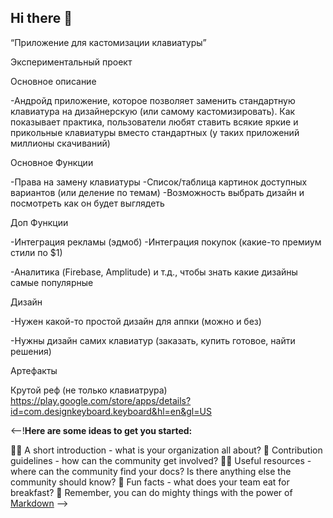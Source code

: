 ## Hi there 👋


“Приложение для кастомизации клавиатуры”

Экспериментальный проект

Основное описание

-Андройд приложение, которое позволяет заменить стандартную клавиатура на дизайнерскую (или самому кастомизировать). Как показывает практика, пользователи любят ставить всякие яркие и прикольные клавиатуры вместо стандартных (у таких приложений миллионы скачиваний)

Основное Функции

-Права на замену клавиатуры
-Список/таблица картинок доступных вариантов (или деление по темам)
-Возможность выбрать дизайн и посмотреть как он будет выглядеть

Доп Функции

-Интеграция рекламы (эдмоб)
-Интеграция покупок (какие-то премиум стили по $1)

-Аналитика (Firebase, Amplitude) и т.д., чтобы знать какие дизайны самые популярные

Дизайн

-Нужен какой-то простой дизайн для аппки (можно и без)

-Нужны дизайн самих клавиатур (заказать, купить готовое, найти решения)


Артефакты

Крутой реф (не только клавиатрура) https://play.google.com/store/apps/details?id=com.designkeyboard.keyboard&hl=en&gl=US

<--!**Here are some ideas to get you started:**

🙋‍♀️ A short introduction - what is your organization all about?
🌈 Contribution guidelines - how can the community get involved?
👩‍💻 Useful resources - where can the community find your docs? Is there anything else the community should know?
🍿 Fun facts - what does your team eat for breakfast?
🧙 Remember, you can do mighty things with the power of [Markdown](https://docs.github.com/github/writing-on-github/getting-started-with-writing-and-formatting-on-github/basic-writing-and-formatting-syntax)
-->

